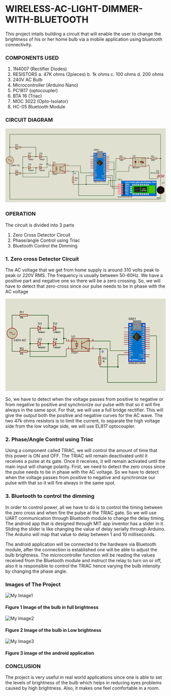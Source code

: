 # WIRELESS-AC-LIGHT-DIMMER-WITH-BLUETOOTH
This project intails building a circuit that will enable the user to change the brightness of his or her home bulb via a mobile application using bluetooth connectivity.

### COMPONENTS USED
  1.	1N4007 (Rectifier Diodes)
  2.	RESISTORS
  a.	47K ohms (2pieces)
  b.	1k ohms 
  c.	100 ohms
  d.	200 ohms
  3.	240V AC Bulb
  4.	Microcontroller (Arduino Nano)
  5.	PC1817 (optocoupler)
  6.	BTA 16 (Triac)
  7.	MOC 3022 (Opto-Isolator)
  8.	HC-05 Bluetooth Module

### CIRCUIT DIAGRAM
![My Image](/Images/Circuit-diagram.png)

### OPERATION
  The circuit is divided into 3 parts
  1.	Zero Cross Detector Circuit
  2.	Phase/angle Control using Triac
  3.	Bluetooth Control the Dimming
  
### 1. Zero cross Detector Circuit
The AC voltage that we get from home supply is around 310 volts peak to peak or 220V RMS. The frequency is usually between 50-60Hz. We have a positive part and negative one so there will be a zero crossing. So, we will have to detect that zero-cross since our pulse needs to be in phase with the AC voltage

![My Images](/Images/Circuit-diagram2.png)

So, we have to detect when the voltage passes from positive to negative or from negative to positive and synchronize our pulse with that so it will fire always in the same spot. For that, we will use a full bridge rectifier. This will give the output both the positive and negative curves for the AC wave. The two 47k ohms resistors is to limit the current, to separate the high voltage side from the low voltage side, we will use EL817 optocoupler.

### 2. Phase/Angle Control using Triac
Using a component called TRIAC, we will control the amount of time that this power is ON and OFF. The TRIAC will remain deactivated until it receives a pulse at its gate. Once it receives, it will remain activated until the main input will change polarity. First, we need to detect the zero cross since the pulse needs to be in phase with the AC voltage. So we have to detect when the voltage passes from positive to negative and synchronize our pulse with that so it will fire always in the same spot.

### 3. Bluetooth to control the dimming
In order to control power, all we have to do is to control the timing between the zero cross and when fire the pulse at the TRIAC gate. So we will use UART communication through Bluetooth module to change the delay timing. The android app that is designed through MIT app inventor has a slider in it. Sliding the slider is like changing the value of delay serially through Arduino. The Arduino will map that value to delay between 1 and 10 milliseconds.

The android application will be connected to the hardware via Bluetooth module, after the connection is established one will be able to adjust the bulb brightness. The microcontroller function will be reading the values received from the Bluetooth module and instruct the relay to turn on or off, also it is responsible to control the TRIAC hence varying the bulb intensity by changing the phase angle.

### Images of The Project
![My Image1](/Images/Full-brightness.png)

#### Figure 1 Image of the bulb in full brightness

![My Image2](/Images/Low-brightness.png)

#### Figure 2 Image of the bulb in Low brightness

![My Image3](/Images/app.png)

#### Figure 3 image of the android application

### CONCLUSION
The project is very useful in real world applications since one is able to set the levels of brightness of the bulb which helps in reducing eyes problems caused by high brightness. Also, it makes one feel comfortable in a room.

